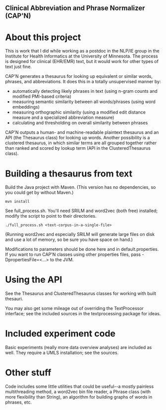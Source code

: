 ## Clinical Abbreviation and Phrase Normalizer (CAP'N)

# About this project

This is work that I did while working as a postdoc in the NLP/IE group in the Institute for Health Informatics at the University of Minnesota.
The process is designed for clinical (EHR/EMR) text, but it would work for other types of text just fine.

CAP'N generates a thesaurus for looking up equivalent or similar words, phrases, and abbreviations.
It does this in a totally unsupervised manner by:
- automatically detecting likely phrases in text (using n-gram counts and modified PMI-based criteria)
- measuring semantic similarity between all words/phrases (using word embeddings)
- measuring orthographic similarity (using a modified edit distance measure and a specialized abbreviation measure)
- calculating and thresholding on overall similarity between phrases

CAP'N outputs a human- and machine-readable plaintext thesaurus and an API (the Thesaurus class) for looking up words.
Another possibility is a clustered thesaurus, in which similar terms are all grouped together rather than ranked and scored by lookup term (API in the ClusteredThesaurus class).

# Building a thesaurus from text

Build the Java project with Maven. (This version has no dependencies, so you could get by without Maven.)

    mvn install

See full_process.sh. You'll need SRILM and word2vec (both free) installed; modify the script to point to their directories.

    ./full_process.sh <text-corpus-in-a-single-file>

(Running word2vec and especially SRILM will generate large files on disk and use a lot of memory, so be sure you have space on hand.)

Modifications to parameters should be done here and in default.properties.
If you want to run CAP'N classes using other properties files, pass -DpropertiesFile=<...> to the JVM.

# Using the API

See the Thesaurus and ClusteredThesaurus classes for working with built thesauri.

You may also get some mileage out of overriding the TextProcessor interface; see the included sources in the textprocessing package for ideas.

# Included experiment code

Basic experiments (really more data overview analyses) are included as well. They require a UMLS installation; see the sources.

# Other stuff

Code includes some little utilities that could be useful--a mostly painless multithreading method, a word2vec bin file reader, a Phrase class (with more flexibility than String), an algorithm for building graphs of words in phrases, etc.